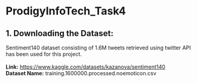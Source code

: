 # ProdigyInfoTech_Task4

## **1. Downloading the Dataset:**
Sentiment140 dataset consisting of 1.6M tweets retrieved using twitter API has been used for this project.
<br><br>**Link:** https://www.kaggle.com/datasets/kazanova/sentiment140
<br>**Dataset Name:** training.1600000.processed.noemoticon.csv
